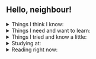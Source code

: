 ## Hello, neighbour!

<details>
  <summary>Things I think I know:</summary>
    <pre>
      - Python 3.x (my first language)
      - SQL (Postgre, MySQL)
      - Django
      - REST
      - Selenium (meh)
      - BeautifulSoup
    </pre>
</details>

<details>
  <summary>Things I need and want to learn:</summary>
    <pre>
      - Algorithms, data structures
      - OOP
      - SOLID, DRY, KISS, YAGNI
      - TDD, DDD and others
      - Docker
      - asyncio
      - aiohttp
      - Linux
      - Golang (I want it as my second language)
  </pre>
</details>

<details>
  <summary>Things I tried and know a little:</summary>
    <pre>
      - PHP
      - JavaScript
      - C# (I don't like this)
      - Drupal 7
      - FileMaker (old versions)
    </pre>
</details>

<details>
  <summary>Studying at:</summary>
    <pre>
      - Yandex.Practicum, python backend developer
      - https://stepik.org/
      - https://exercism.org/
      - Work
    </pre>
</details>

<details>
  <summary>Reading right now:</summary>
    <pre>
      - Mark Lutz, Learning Python, 5th edition, vol. 1
      - Cory Althoff, The Self-Taught Computer Scientist
      - Aditya Bhargava, Grokking Algorithms
      - Al Sweigart, The Recursive Book of Recursion
      - Ian Miell and Aidan Hobson Sayers, Docker in Practice, 2nd edition
      - Cristopher Negus, Linux Bible, 10th editin
    </pre>
</details>
